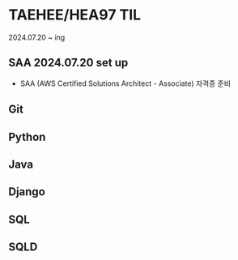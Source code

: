 # TAEHEE/HEA97 TIL
2024.07.20 ~ ing

## SAA 2024.07.20 set up
- SAA (AWS Certified Solutions Architect - Associate) 자격증 준비
## Git

## Python

## Java

## Django

## SQL

## SQLD
